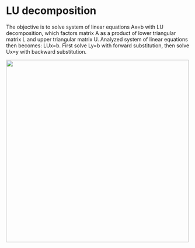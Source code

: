 # LU decomposition

The objective is to solve system of linear equations Ax=b with LU decomposition, which factors matrix A as a product of lower triangular matrix L and upper triangular matrix U. Analyzed system of linear equations then becomes: LUx=b. First solve Ly=b with forward substitution, then solve Ux=y with backward substitution.


<img src="https://s28.postimg.org/xkh4ju499/lu2.png" width="500">
